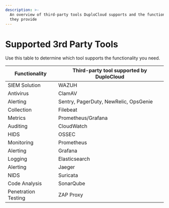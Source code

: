 ```yaml
---
description: >-
  An overview of third-party tools DuploCloud supports and the functionalities
  they provide
---
```


# Supported 3rd Party Tools

Use this table to determine which tool supports the functionality you need. &#x20;

| Functionality       | Third-party tool supported by DuploCloud |
| ------------------- | ---------------------------------------- |
| SIEM Solution       | WAZUH                                    |
| Antivirus           | ClamAV                                   |
| Alerting            | Sentry, PagerDuty, NewRelic, OpsGenie    |
| Collection          | Filebeat                                 |
| Metrics             | Prometheus/Grafana                       |
| Auditing            | CloudWatch                               |
| HIDS                | OSSEC                                    |
| Monitoring          | Prometheus                               |
| Alerting            | Grafana                                  |
| Logging             | Elasticsearch                            |
| Alerting            | Jaeger                                   |
| NIDS                | Suricata                                 |
| Code Analysis       | SonarQube                                |
| Penetration Testing | ZAP Proxy                                |

